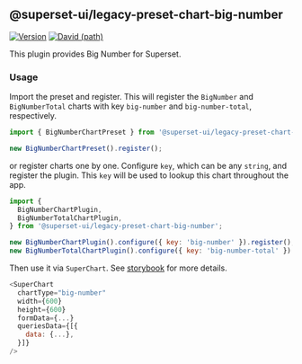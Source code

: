 ## @superset-ui/legacy-preset-chart-big-number

[![Version](https://img.shields.io/npm/v/@superset-ui/legacy-preset-chart-big-number.svg?style=flat-square)](https://www.npmjs.com/package/@superset-ui/legacy-preset-chart-big-number)
[![David (path)](https://img.shields.io/david/apache-superset/superset-ui-plugins.svg?path=packages%2Fsuperset-ui-legacy-preset-chart-big-number&style=flat-square)](https://david-dm.org/apache-superset/superset-ui-plugins?path=plugins/superset-ui-legacy-preset-chart-big-number)

This plugin provides Big Number for Superset.

### Usage

Import the preset and register. This will register the `BigNumber` and `BigNumberTotal` charts with
key `big-number` and `big-number-total`, respectively.

```js
import { BigNumberChartPreset } from '@superset-ui/legacy-preset-chart-big-number';

new BigNumberChartPreset().register();
```

or register charts one by one. Configure `key`, which can be any `string`, and register the plugin.
This `key` will be used to lookup this chart throughout the app.

```js
import {
  BigNumberChartPlugin,
  BigNumberTotalChartPlugin,
} from '@superset-ui/legacy-preset-chart-big-number';

new BigNumberChartPlugin().configure({ key: 'big-number' }).register();
new BigNumberTotalChartPlugin().configure({ key: 'big-number-total' }).register();
```

Then use it via `SuperChart`. See
[storybook](https://apache-superset.github.io/superset-ui-plugins/?selectedKind=plugin-chart-big-number)
for more details.

```js
<SuperChart
  chartType="big-number"
  width={600}
  height={600}
  formData={...}
  queriesData={[{
    data: {...},
  }]}
/>
```
